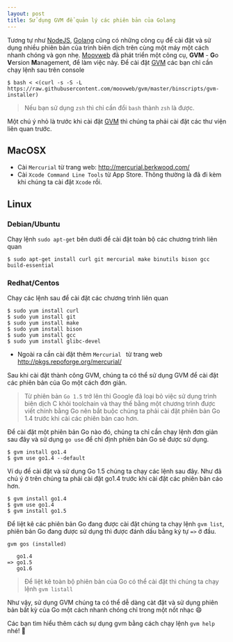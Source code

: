```yaml
---
layout: post
title: Sử dụng GVM để quản lý các phiên bản của Golang
---
```


Tương tự như [NodeJS](https://nodejs.org), [Golang](https://golang.org) cũng có những công cụ để cài đặt và sử dụng nhiều phiên bản của trình biên dịch trên cùng một máy một cách nhanh chóng và gọn nhẹ. [Moovweb](http://moovweb.com) đã phát triển một công cụ, **GVM** - **G**o **V**ersion **M**anagement, để làm việc này. Để cài đặt [GVM](https://github.com/moovweb/gvm) các bạn chỉ cần chạy lệnh sau trên console

```
$ bash < <(curl -s -S -L https://raw.githubusercontent.com/moovweb/gvm/master/binscripts/gvm-installer)
```

> Nếu bạn sử dụng `zsh` thì chỉ cần đổi `bash` thành `zsh` là được.

Một chú ý nhỏ là trước khi cài đặt [GVM](https://github.com/moovweb/gvm) thì chúng ta phải cài đặt các thư viện liên quan trước.

## MacOSX
* Cài `Mercurial` từ trang web: http://mercurial.berkwood.com/
* Cài `Xcode Command Line Tools` từ App Store. Thông thường là đã đi kèm khi chúng ta cài đặt `Xcode` rồi.

## Linux 
### Debian/Ubuntu
Chạy lệnh `sudo apt-get` bên dưới để cài đặt toàn bộ các chương trình liên quan
```
$ sudo apt-get install curl git mercurial make binutils bison gcc build-essential
```

### Redhat/Centos
Chạy các lệnh sau để cài đặt các chương trình liên quan
```
$ sudo yum install curl
$ sudo yum install git
$ sudo yum install make
$ sudo yum install bison
$ sudo yum install gcc
$ sudo yum install glibc-devel
```

* Ngoài ra cần cài đặt thêm `Mercurial ` từ trang web http://pkgs.repoforge.org/mercurial/

Sau khi cài đặt thành công GVM, chúng ta có thể sử dụng GVM để cài đặt các phiên bản của Go một cách đơn giản.

> Từ phiên bản `Go 1.5` trở lên thì Google đã loại bỏ việc sử dụng trình biên dịch C khỏi toolchain và thay thế bằng một chương trình được viết chính bằng Go nên bắt buộc chúng ta phải cài đặt phiên bản Go 1.4 trước khi cài các phiên bản cao hơn.

Để cài đặt một phiên bản Go nào đó, chúng ta chỉ cần chạy lệnh đơn giản sau đây và sử dụng `go use` để chỉ định phiên bản Go sẽ được sử dụng.
```
$ gvm install go1.4
$ gvm use go1.4 --default
```

Ví dụ để cài đặt và sử dụng Go 1.5 chúng ta chạy các lệnh sau đây. Như đã chú ý ở trên chúng ta phải cài đặt go1.4 trước khi cài đặt các phiên bản cáo hơn.
```
$ gvm install go1.4
$ gvm use go1.4
$ gvm install go1.5
```

Để liệt kê các phiên bản Go đang được cài đặt chúng ta chạy lệnh `gvm list`, phiên bản Go đang được sử dụng thì được đánh dấu bằng ký tự `=>` ở đầu.
```
gvm gos (installed)

   go1.4
=> go1.5
   go1.6
```

> Để liệt kê toàn bộ phiên bản của Go có thể cài đặt thì chúng ta chạy lệnh `gvm listall`


Như vậy, sử dụng GVM chúng ta có thể dễ dàng càt đặt và sử dụng phiên bản bất kỳ của Go một cách nhanh chóng chỉ trong một nốt nhạc :smile:

Các bạn tìm hiểu thêm cách sự dụng gvm bằng cách chạy lệnh `gvm help` nhé! :tongue:



